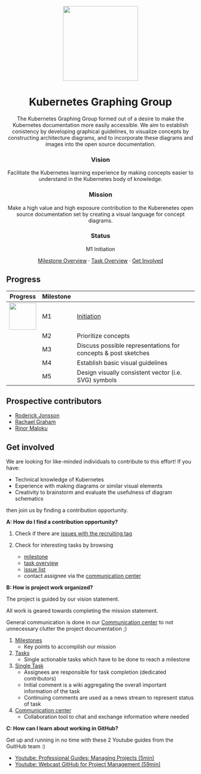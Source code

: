 <p align="center">
    <img src="project-logo.png" alt="" width=200 height=200>
</p>

  <h1 align="center">Kubernetes Graphing Group</h1>
  <p align="center">The Kubernetes Graphing Group formed out of a desire to make the Kubernetes documentation more easily accessible. We aim to establish conistency by developing graphical guidelines, to visualize concepts by constructing architecture diagrams, and to incorporate these diagrams and images into the open source documentation.</p>
  <p align="center">
  <h3 align="center">Vision</h3>
  <p align="center">Facilitate the Kubernetes learning experience by making concepts easier to understand in the Kubernetes body of knowledge.</p>
  <h3 align="center">Mission</h3>
  <p align="center">Make a high value and high exposure contribution to the Kuberenetes open source documentation set by creating a visual language for concept diagrams.</p>
  <h3 align="center">Status</h3>
  <p align="center">M1 Initiation</p>

  <p align="center">
    <a href="https://github.com/Roderick-Jonsson/k8s-diagrams/milestones?direction=asc&sort=title&state=open">Milestone Overview</a>
    ·
    <a href="https://github.com/Roderick-Jonsson/k8s-diagrams/projects/1">Task Overview</a>
    ·
    <a href="#get-involved">Get Involved</a>
  </p>
</p>

<h2>Progress</h2>

| Progress                              | Milestone |                                                              |
| ------------------------------------- | --------- | ------------------------------------------------------------ |
| <img src="in-progress.png" width=72>  | M1        | [Initiation](https://github.com/Roderick-Jonsson/k8s-diagrams/milestone/1)                                                   |
|                                       | M2        | Prioritize concepts                                          |
|                                       | M3        | Discuss possible representations for concepts & post sketches |
|                                       | M4        | Establish basic visual guidelines                            |
|                                       | M5        | Design visually consistent vector (i.e. SVG) symbols         |

<h2>Prospective contributors</h2>

- [Roderick Jonsson][rj]
- [Rachael Graham][rg]
- [Rinor Maloku][rm] 

<h2>Get involved</h2>

We are looking for like-minded individuals to contribute to this effort! If you have: 
* Technical knowledge of Kubernetes
* Experience with making diagrams or similar visual elements
* Creativity to brainstorm and evaluate the usefulness of diagram schematics

then join us by finding a contribution opportunity.

**A: How do I find a contribution opportunity?**
1. Check if there are [issues with the recruiting tag][issue recruiting]

2. Check for interesting tasks by browsing
    - [milestone][milestone]
    - [task overview][task overview]
    - [issue list][issue list]
    - contact assignee via the [communication center][communication center]

**B: How is project work organized?**

The project is guided by our vision statement.

All work is geared towards completing the mission statement.

General communication is done in our [Communication center][communication center] to not unnecessary clutter the project documentation ;)

1. [Milestones][milestone]
    - Key points to accomplish our mission
2. [Tasks][task overview]
    - Single actionable tasks which have to be done to reach a milestone
3. [Single Task][milestone issues]
    - Assignees are responsible for task completion (dedicated contributors)
    - Initial comment is a wiki aggregating the overall important information of the task
    - Continuing comments are used as a news stream to represent status of task
4. [Communication center][communication center]
    - Collaboration tool to chat and exchange information where needed

**C: How can I learn about working in GitHub?**

Get up and running in no time with these 2 Youtube guides from the GuitHub team :)
- [Youtube: Professional Guides: Managing Projects (5min)][YT github pm short]
- [Youtube: Webcast GitHub for Project Management (59min)][YT github pm long]

[prospects file]: https://github.com/Roderick-Jonsson/k8s-diagrams/blob/master/workspace/prospects.md
[milestone]: https://github.com/Roderick-Jonsson/k8s-diagrams/milestones?direction=asc&sort=title&state=open
[task overview]: https://github.com/Roderick-Jonsson/k8s-diagrams/projects/1
[issue list]: https://github.com/Roderick-Jonsson/k8s-diagrams/issues
[issue recruiting]: https://github.com/Roderick-Jonsson/k8s-diagrams/issues?q=is%3Aissue+is%3Aopen+label%3Arecruiting
[YT github pm short]: https://www.youtube.com/watch?v=nI5VdsVl0FM
[YT github pm long]: https://www.youtube.com/watch?v=6fByt0o4UYs&t=3160s
[milestone issues]: https://github.com/Roderick-Jonsson/k8s-diagrams/issues?utf8=✓&q=is%3Aissue+is%3Aopen+milestone%3A*+
[communication center]: https://kubernetes.slack.com
[rj]: https://github.com/Roderick-Jonsson
[rg]: https://github.com/Rachael-Graham
[rm]: https://github.com/rinormaloku
